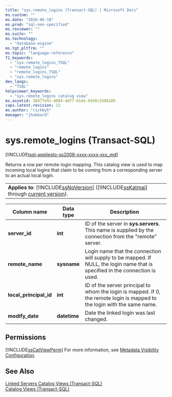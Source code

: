```yaml
---
title: "sys.remote_logins (Transact-SQL) | Microsoft Docs"
ms.custom: ""
ms.date: "2016-06-10"
ms.prod: "sql-non-specified"
ms.reviewer: ""
ms.suite: ""
ms.technology: 
  - "database-engine"
ms.tgt_pltfrm: ""
ms.topic: "language-reference"
f1_keywords: 
  - "sys.remote_logins_TSQL"
  - "remote_logins"
  - "remote_logins_TSQL"
  - "sys.remote_logins"
dev_langs: 
  - "TSQL"
helpviewer_keywords: 
  - "sys.remote_logins catalog view"
ms.assetid: 38477e91-d084-4df7-b1de-b930c5580189
caps.latest.revision: 22
ms.author: "rickbyh"
manager: "jhubbard"
---
```

# sys.remote_logins (Transact-SQL)
[!INCLUDE[tsql-appliesto-ss2008-xxxx-xxxx-xxx_md](../../../a9retired/includes/tsql-appliesto-ss2008-xxxx-xxxx-xxx-md.md)]

  Returns a row per remote-login mapping. This catalog view is used to map incoming local logins that claim to be coming from a corresponding server to an actual local login.  
  
||  
|-|  
|**Applies to**: [!INCLUDE[ssNoVersion](../../../a9notintoc/includes/ssnoversion-md.md)] ([!INCLUDE[ssKatmai](../../../a9notintoc/includes/sskatmai-md.md)] through [current version](http://go.microsoft.com/fwlink/p/?LinkId=299658)).|  
  
|Column name|Data type|Description|  
|-----------------|---------------|-----------------|  
|**server_id**|**int**|ID of the server in **sys.servers**. This name is supplied by the connection from the "remote" server.|  
|**remote_name**|**sysname**|Login name that the connection will supply to be mapped. If NULL, the login name that is specified in the connection is used.|  
|**local_principal_id**|**int**|ID of the server principal to whom the login is mapped. If 0, the remote login is mapped to the login with the same name.|  
|**modify_date**|**datetime**|Date the linked login was last changed.|  
  
## Permissions  
 [!INCLUDE[ssCatViewPerm](../../../relational-databases/reference/system-catalog-views/includes/sscatviewperm-md.md)] For more information, see [Metadata Visibility Configuration](../../../relational-databases/security/metadata-visibility-configuration.md).  
  
## See Also  
 [Linked Servers Catalog Views &#40;Transact-SQL&#41;](../../../relational-databases/reference/system-catalog-views/linked-servers-catalog-views-transact-sql.md)   
 [Catalog Views &#40;Transact-SQL&#41;](../../../relational-databases/reference/system-catalog-views/catalog-views-transact-sql.md)  
  
  